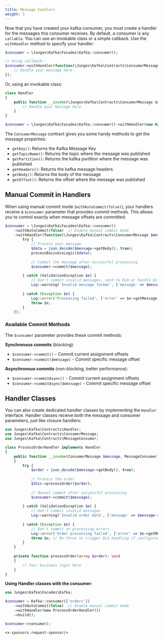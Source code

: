 ```yaml
---
title: Message handlers
weight: 5
---
```


Now that you have created your kafka consumer, you must create a handler for the messages this consumer receives. By default, a consumer is any `callable`.
You can use an invokable class or a simple callback. Use the `withHandler` method to specify your handler:

```php
$consumer = \Junges\Kafka\Facades\Kafka::consumer();

// Using callback:
$consumer->withHandler(function(\Junges\Kafka\Contracts\ConsumerMessage $message, \Junges\Kafka\Contracts\MessageConsumer $consumer) {
    // Handle your message here
});
```

Or, using an invokable class:

```php
class Handler
{
    public function __invoke(\Junges\Kafka\Contracts\ConsumerMessage $message, \Junges\Kafka\Contracts\MessageConsumer $consumer) {
        // Handle your message here
    }
}

$consumer = \Junges\Kafka\Facades\Kafka::consumer()->withHandler(new Handler)
```

The `ConsumerMessage` contract gives you some handy methods to get the message properties:

- `getKey()`: Returns the Kafka Message Key
- `getTopicName()`: Returns the topic where the message was published
- `getPartition()`: Returns the kafka partition where the message was published
- `getHeaders()`: Returns the kafka message headers
- `getBody()`: Returns the body of the message
- `getOffset()`: Returns the offset where the message was published

## Manual Commit in Handlers

When using manual commit mode (`withAutoCommit(false)`), your handlers receive a `$consumer` parameter that provides commit methods. This allows you to control exactly when message offsets are committed:

```php
$consumer = \Junges\Kafka\Facades\Kafka::consumer()
    ->withAutoCommit(false)  // Enable manual commit mode
    ->withHandler(function(\Junges\Kafka\Contracts\ConsumerMessage $message, \Junges\Kafka\Contracts\MessageConsumer $consumer) {
        try {
            // Process your message
            $data = json_decode($message->getBody(), true);
            processBusinessLogic($data);
            
            // Commit the message after successful processing
            $consumer->commit($message);
            
        } catch (ValidationException $e) {
            // Don't commit invalid messages, send to DLQ or handle differently
            Log::warning('Invalid message format', ['message' => $message->getBody()]);
            
        } catch (Exception $e) {
            Log::error('Processing failed', ['error' => $e->getMessage()]);
            throw $e;
        }
    });
```

### Available Commit Methods

The `$consumer` parameter provides these commit methods:

**Synchronous commits** (blocking):
- `$consumer->commit()` - Commit current assignment offsets
- `$consumer->commit($message)` - Commit specific message offset

**Asynchronous commits** (non-blocking, better performance):
- `$consumer->commitAsync()` - Commit current assignment offsets
- `$consumer->commitAsync($message)` - Commit specific message offset


## Handler Classes

You can also create dedicated handler classes by implementing the `Handler` interface. Handler classes receive both the message and consumer parameters, just like closure handlers:

```php
use Junges\Kafka\Contracts\Handler;
use Junges\Kafka\Contracts\ConsumerMessage;
use Junges\Kafka\Contracts\MessageConsumer;

class ProcessOrderHandler implements Handler
{
    public function __invoke(ConsumerMessage $message, MessageConsumer $consumer): void
    {
        try {
            $order = json_decode($message->getBody(), true);
            
            // Process the order
            $this->processOrder($order);
            
            // Manual commit after successful processing
            $consumer->commit($message);
            
        } catch (ValidationException $e) {
            // Don't commit invalid messages
            Log::warning('Invalid order data', ['message' => $message->getBody()]);
            
        } catch (Exception $e) {
            // Don't commit on processing errors
            Log::error('Order processing failed', ['error' => $e->getMessage()]);
            throw $e; // Re-throw to trigger DLQ handling if configured
        }
    }
    
    private function processOrder(array $order): void
    {
        // Your business logic here
    }
}
```

**Using Handler classes with the consumer:**

```php
use Junges\Kafka\Facades\Kafka;

$consumer = Kafka::consumer(['orders'])
    ->withAutoCommit(false)  // Enable manual commit mode
    ->withHandler(new ProcessOrderHandler())
    ->build();

$consumer->consume();
```

```+parse
<x-sponsors.request-sponsor/>
```

